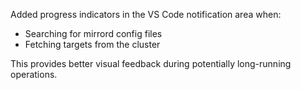 Added progress indicators in the VS Code notification area when:
- Searching for mirrord config files
- Fetching targets from the cluster

This provides better visual feedback during potentially long-running operations. 